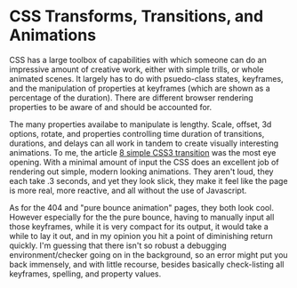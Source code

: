 # CSS Transforms, Transitions, and Animations

CSS has a large toolbox of capabilities with which someone can do an impressive amount of creative work, either with simple trills, or whole animated scenes. It largely has to do with psuedo-class states, keyframes, and the manipulation of properties at keyframes (which are shown as a percentage of the duration). There are different browser rendering properties to be aware of and should be accounted for.

The many properties availabe to manipulate is lengthy. Scale, offset, 3d options, rotate, and properties controlling time duration of transitions, durations, and delays can all work in tandem to create visually interesting animations. To me, the article [8 simple CSS3 transition](https://www.webdesignerdepot.com/2014/05/8-simple-css3-transitions-that-will-wow-your-users) was the most eye opening. With a minimal amount of input the CSS does an excellent job of rendering out simple, modern looking animations. They aren't loud, they each take .3 seconds, and yet they look slick, they make it feel like the page is more real, more reactive, and all without the use of Javascript.

As for the 404 and "pure bounce animation" pages, they both look cool. However especially for the the pure bounce, having to manually input all those keyframes, while it is very compact for its output, it would take a while to lay it out, and in my opinion you hit a point of diminishing return quickly. I'm guessing that there isn't so robust a debugging environment/checker going on in the background, so an error might put you back immensely, and with little recourse, besides basically check-listing all keyframes, spelling, and property values.
